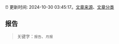 :alarm_clock: 更新时间: 2024-10-30 03:45:17。[文章来源](/README.md)、[文章分类](/TAGS.md)

## 报告


> 关键字：`报告`、`月报`



